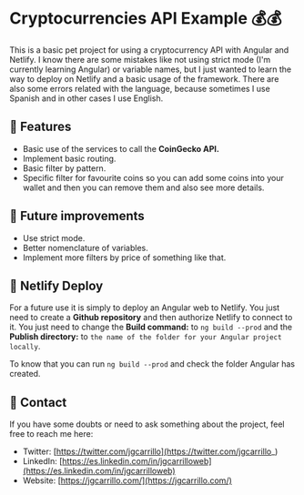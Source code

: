 # Cryptocurrencies API Example 💰💰

This is a basic pet project for using a cryptocurrency API with Angular and Netlify. I know there are some mistakes like not using strict mode (I'm currently learning Angular) or variable names, but I just wanted to learn the way to deploy on Netlify and a basic usage of the framework. There are also some errors related with the language, because sometimes I use Spanish and in other cases I use English.

## 🎨 Features

- Basic use of the services to call the **CoinGecko API.**
- Implement basic routing.
- Basic filter by pattern.
- Specific filter for favourite coins so you can add some coins into your wallet and then you can remove them and also see more details.

## 🔨 Future improvements

- Use strict mode.
- Better nomenclature of variables.
- Implement more filters by price of something like that.

## 🚀 Netlify Deploy

For a future use it is simply to deploy an Angular web to Netlify. You just need to create a **Github repository** and then authorize Netlify to connect to it. You just need to change the **Build command:** to `ng build --prod` and the **Publish directory:** to `the name of the folder for your Angular project locally`.

To know that you can run `ng build --prod` and check the folder Angular has created.

## 💛 Contact

If you have some doubts or need to ask something about the project, feel free to reach me here:

- Twitter: [https://twitter.com/jgcarrillo](https://twitter.com/jgcarrillo_)
- LinkedIn: [https://es.linkedin.com/in/jgcarrilloweb](https://es.linkedin.com/in/jgcarrilloweb)
- Website: [https://jgcarrillo.com/](https://jgcarrillo.com/)
